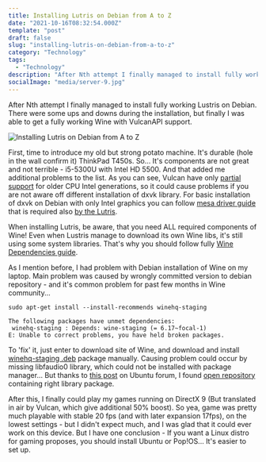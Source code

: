 ```yaml
---
title: Installing Lutris on Debian from A to Z
date: "2021-10-16T08:32:54.000Z"
template: "post"
draft: false
slug: "installing-lutris-on-debian-from-a-to-z"
category: "Technology"
tags:
  - "Technology"
description: "After Nth attempt I finally managed to install fully working Lustris on Debian. There were some ups and downs during the installation, but finally I was able to get a fully working Wine with VulcanAPI support."
socialImage: "media/server-9.jpg"
---
```

After Nth attempt I finally managed to install fully working Lustris on Debian. There were some ups and downs during the installation, but finally I was able to get a fully working Wine with VulcanAPI support.

![Installing Lutris on Debian from A to Z](/media/server-9.jpg)

First, time to introduce my old but strong potato machine. It's durable (hole in the wall confirm it) ThinkPad T450s. So... It's components are not great and not terrible - i5-5300U with Intel HD 5500. And that added me additional problems to the list. As you can see, Vulcan have only [partial support](https://software.intel.com/content/www/us/en/develop/blogs/new-intel-vulkan-beta-1540204404-graphics-driver-for-windows-78110-1540.html) for older CPU Intel generations, so it could cause problems if you are not aware off different installation of dxvk library. For basic installation of dxvk on Debian with only Intel graphics you can follow [mesa driver guide](https://github.com/doitsujin/dxvk/releases) that is required also [by the Lutris](https://github.com/lutris/docs/blob/master/InstallingDrivers.md).

When installing Lutris, be aware, that you need ALL required components of Wine! Even when Lustris manage to download its own Wine libs, it's still using some system libraries. That's why you should follow fully [Wine Dependencies guide](https://github.com/lutris/docs/blob/master/WineDependencies.md). 

As I mention before, I had problem with Debian installation of Wine on my laptop. Main problem was caused by wrongly committed version to debian repository - and it's common problem for past few months in Wine community...
```shell
sudo apt-get install --install-recommends winehq-staging

The following packages have unmet dependencies:
 winehq-staging : Depends: wine-staging (= 6.17~focal-1)
E: Unable to correct problems, you have held broken packages.
```
To 'fix' it, just enter to download site of Wine, and download and install [winehq-staging .deb](https://dl.winehq.org/wine-builds/debian/dists/buster/main/binary-amd64/) package manually. Causing problem could occur by missing libfaudio0 library, which could not be installed with package manager... But thanks to [this post](https://askubuntu.com/questions/1145473/how-do-i-install-libfaudio0) on Ubuntu forum, I found [open repository](https://download.opensuse.org/repositories/Emulators:/Wine:/Debian/Debian_10/amd64/) containing right library package.

After this, I finally could play my games running on DirectX 9 (But translated in air by Vulcan, which give additional 50% boost). So yea, game was pretty much playable with stable 20 fps (and with later expansion 17fps), on the lowest settings - but I didn't expect much, and I was glad that it could ever work on this device. But I have one conclusion - If you want a Linux distro for gaming proposes, you should install Ubuntu or Pop!OS... It's easier to set up.